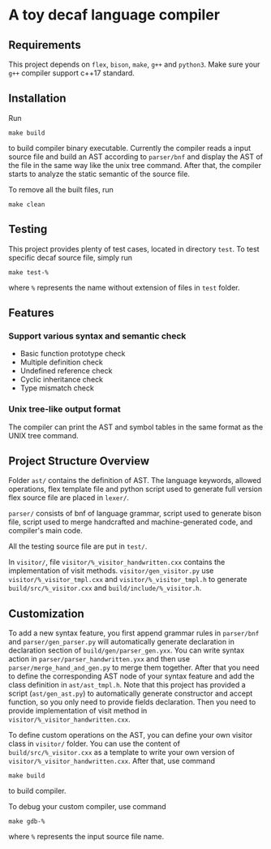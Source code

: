 # A toy decaf language compiler

## Requirements
This project depends on `flex`, `bison`, `make`, `g++` and `python3`. Make sure your `g++` compiler support c++17 standard.

## Installation
Run 
```shell
make build
```
to build compiler binary executable. Currently the compiler reads a input source file and build an AST according to `parser/bnf` and display the AST of the file in the same way like the unix tree command. After that, the compiler starts to analyze the static semantic of the source file.

To remove all the built files, run 
```shell
make clean
```

## Testing
This project provides plenty of test cases, located in directory `test`. To test specific decaf source file, simply run
```shell
make test-%
```
where `%` represents the name without extension of files in `test` folder.

## Features

### Support various syntax and semantic check

- Basic function prototype check
- Multiple definition check
- Undefined reference check
- Cyclic inheritance check
- Type mismatch check

### Unix tree-like output format

The compiler can print the AST and symbol tables in the same format as the UNIX tree command.

## Project Structure Overview
Folder `ast/` contains the definition of AST. The language keywords, allowed operations, flex template file and python script used to generate full version flex source file are placed in `lexer/`.

`parser/` consists of bnf of language grammar, script used to generate bison file, script used to merge handcrafted and machine-generated code, and compiler's main code.

All the testing source file are put in `test/`.

In `visitor/`, file `visitor/%_visitor_handwritten.cxx` contains the implementation of visit methods. `visitor/gen_visitor.py` use `visitor/%_visitor_tmpl.cxx` and `visitor/%_visitor_tmpl.h` to generate `build/src/%_visitor.cxx` and `build/include/%_visitor.h`. 

## Customization
To add a new syntax feature, you first append grammar rules in `parser/bnf` and `parser/gen_parser.py` will automatically generate declaration in declaration section of `build/gen/parser_gen.yxx`. You can write syntax action in `parser/parser_handwritten.yxx` and then use `parser/merge_hand_and_gen.py` to merge them together. After that you need to define the corresponding AST node of your syntax feature and add the class definition in `ast/ast_tmpl.h`. Note that this project has provided a script (`ast/gen_ast.py`) to automatically generate constructor and accept function, so you only need to provide fields declaration. Then you need to provide implementation of visit method in `visitor/%_visitor_handwritten.cxx`.

To define custom operations on the AST, you can define your own visitor class in `visitor/` folder. You can use the content of `build/src/%_visitor.cxx` as a template to write your own version of `visitor/%_visitor_handwritten.cxx`. After that, use command
```shell
make build
```
to build compiler.

To debug your custom compiler, use command
```shell
make gdb-%
```
where `%` represents the input source file name.